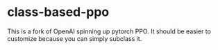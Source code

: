 # class-based-ppo
This is a fork of OpenAI spinning up pytorch PPO. It should be easier to customize because you can simply subclass it. 

